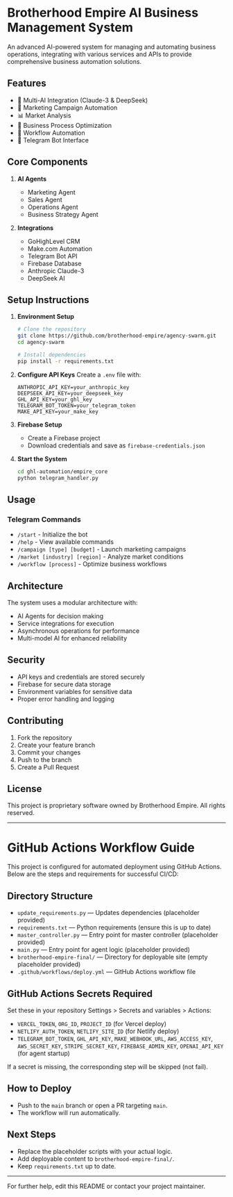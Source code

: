 # Brotherhood Empire AI Business Management System

An advanced AI-powered system for managing and automating business operations, integrating with various services and APIs to provide comprehensive business automation solutions.

## Features

- 🤖 Multi-AI Integration (Claude-3 & DeepSeek)
- 🚀 Marketing Campaign Automation
- 📊 Market Analysis
- 💼 Business Process Optimization
- 🔄 Workflow Automation
- 📱 Telegram Bot Interface

## Core Components

1. **AI Agents**
   - Marketing Agent
   - Sales Agent
   - Operations Agent
   - Business Strategy Agent

2. **Integrations**
   - GoHighLevel CRM
   - Make.com Automation
   - Telegram Bot API
   - Firebase Database
   - Anthropic Claude-3
   - DeepSeek AI

## Setup Instructions

1. **Environment Setup**
   ```bash
   # Clone the repository
   git clone https://github.com/brotherhood-empire/agency-swarm.git
   cd agency-swarm

   # Install dependencies
   pip install -r requirements.txt
   ```

2. **Configure API Keys**
   Create a `.env` file with:
   ```env
   ANTHROPIC_API_KEY=your_anthropic_key
   DEEPSEEK_API_KEY=your_deepseek_key
   GHL_API_KEY=your_ghl_key
   TELEGRAM_BOT_TOKEN=your_telegram_token
   MAKE_API_KEY=your_make_key
   ```

3. **Firebase Setup**
   - Create a Firebase project
   - Download credentials and save as `firebase-credentials.json`

4. **Start the System**
   ```bash
   cd ghl-automation/empire_core
   python telegram_handler.py
   ```

## Usage

### Telegram Commands
- `/start` - Initialize the bot
- `/help` - View available commands
- `/campaign [type] [budget]` - Launch marketing campaigns
- `/market [industry] [region]` - Analyze market conditions
- `/workflow [process]` - Optimize business workflows

## Architecture

The system uses a modular architecture with:
- AI Agents for decision making
- Service integrations for execution
- Asynchronous operations for performance
- Multi-model AI for enhanced reliability

## Security

- API keys and credentials are stored securely
- Firebase for secure data storage
- Environment variables for sensitive data
- Proper error handling and logging

## Contributing

1. Fork the repository
2. Create your feature branch
3. Commit your changes
4. Push to the branch
5. Create a Pull Request

## License

This project is proprietary software owned by Brotherhood Empire.
All rights reserved.

---

# GitHub Actions Workflow Guide

This project is configured for automated deployment using GitHub Actions. Below are the steps and requirements for successful CI/CD:

## Directory Structure

- `update_requirements.py` — Updates dependencies (placeholder provided)
- `requirements.txt` — Python requirements (ensure this is up to date)
- `master_controller.py` — Entry point for master controller (placeholder provided)
- `main.py` — Entry point for agent logic (placeholder provided)
- `brotherhood-empire-final/` — Directory for deployable site (empty placeholder provided)
- `.github/workflows/deploy.yml` — GitHub Actions workflow file

## GitHub Actions Secrets Required

Set these in your repository Settings > Secrets and variables > Actions:
- `VERCEL_TOKEN`, `ORG_ID`, `PROJECT_ID` (for Vercel deploy)
- `NETLIFY_AUTH_TOKEN`, `NETLIFY_SITE_ID` (for Netlify deploy)
- `TELEGRAM_BOT_TOKEN`, `GHL_API_KEY`, `MAKE_WEBHOOK_URL`, `AWS_ACCESS_KEY`, `AWS_SECRET_KEY`, `STRIPE_SECRET_KEY`, `FIREBASE_ADMIN_KEY`, `OPENAI_API_KEY` (for agent startup)

If a secret is missing, the corresponding step will be skipped (not fail).

## How to Deploy
- Push to the `main` branch or open a PR targeting `main`.
- The workflow will run automatically.

## Next Steps
- Replace the placeholder scripts with your actual logic.
- Add deployable content to `brotherhood-empire-final/`.
- Keep `requirements.txt` up to date.

---

For further help, edit this README or contact your project maintainer.
